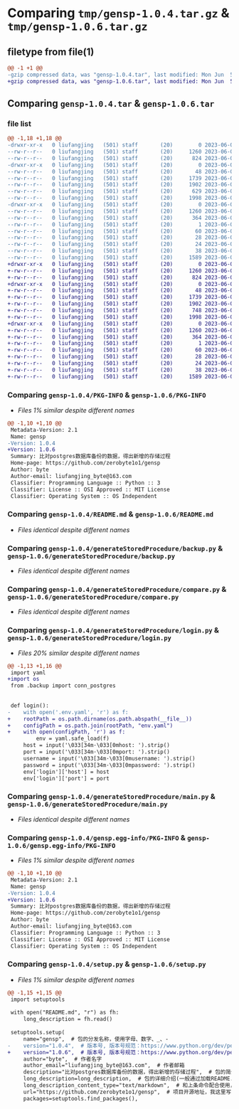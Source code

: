 # Comparing `tmp/gensp-1.0.4.tar.gz` & `tmp/gensp-1.0.6.tar.gz`

## filetype from file(1)

```diff
@@ -1 +1 @@
-gzip compressed data, was "gensp-1.0.4.tar", last modified: Mon Jun  5 04:26:28 2023, max compression
+gzip compressed data, was "gensp-1.0.6.tar", last modified: Mon Jun  5 04:35:00 2023, max compression
```

## Comparing `gensp-1.0.4.tar` & `gensp-1.0.6.tar`

### file list

```diff
@@ -1,18 +1,18 @@
-drwxr-xr-x   0 liufangjing   (501) staff       (20)        0 2023-06-05 04:26:28.753991 gensp-1.0.4/
--rw-r--r--   0 liufangjing   (501) staff       (20)     1260 2023-06-05 04:26:28.753860 gensp-1.0.4/PKG-INFO
--rw-r--r--   0 liufangjing   (501) staff       (20)      824 2023-06-04 05:43:21.000000 gensp-1.0.4/README.md
-drwxr-xr-x   0 liufangjing   (501) staff       (20)        0 2023-06-05 04:26:28.752863 gensp-1.0.4/generateStoredProcedure/
--rw-r--r--   0 liufangjing   (501) staff       (20)       48 2023-06-03 09:32:55.000000 gensp-1.0.4/generateStoredProcedure/__init__.py
--rw-r--r--   0 liufangjing   (501) staff       (20)     1739 2023-06-05 01:40:55.000000 gensp-1.0.4/generateStoredProcedure/backup.py
--rw-r--r--   0 liufangjing   (501) staff       (20)     1902 2023-06-05 02:50:26.000000 gensp-1.0.4/generateStoredProcedure/compare.py
--rw-r--r--   0 liufangjing   (501) staff       (20)      629 2023-06-05 04:26:07.000000 gensp-1.0.4/generateStoredProcedure/login.py
--rw-r--r--   0 liufangjing   (501) staff       (20)     1998 2023-06-05 03:15:51.000000 gensp-1.0.4/generateStoredProcedure/main.py
-drwxr-xr-x   0 liufangjing   (501) staff       (20)        0 2023-06-05 04:26:28.753699 gensp-1.0.4/gensp.egg-info/
--rw-r--r--   0 liufangjing   (501) staff       (20)     1260 2023-06-05 04:26:28.000000 gensp-1.0.4/gensp.egg-info/PKG-INFO
--rw-r--r--   0 liufangjing   (501) staff       (20)      364 2023-06-05 04:26:28.000000 gensp-1.0.4/gensp.egg-info/SOURCES.txt
--rw-r--r--   0 liufangjing   (501) staff       (20)        1 2023-06-05 04:26:28.000000 gensp-1.0.4/gensp.egg-info/dependency_links.txt
--rw-r--r--   0 liufangjing   (501) staff       (20)       60 2023-06-05 04:26:28.000000 gensp-1.0.4/gensp.egg-info/entry_points.txt
--rw-r--r--   0 liufangjing   (501) staff       (20)       28 2023-06-05 04:26:28.000000 gensp-1.0.4/gensp.egg-info/requires.txt
--rw-r--r--   0 liufangjing   (501) staff       (20)       24 2023-06-05 04:26:28.000000 gensp-1.0.4/gensp.egg-info/top_level.txt
--rw-r--r--   0 liufangjing   (501) staff       (20)       38 2023-06-05 04:26:28.754022 gensp-1.0.4/setup.cfg
--rw-r--r--   0 liufangjing   (501) staff       (20)     1589 2023-06-05 04:26:11.000000 gensp-1.0.4/setup.py
+drwxr-xr-x   0 liufangjing   (501) staff       (20)        0 2023-06-05 04:35:00.406195 gensp-1.0.6/
+-rw-r--r--   0 liufangjing   (501) staff       (20)     1260 2023-06-05 04:35:00.406031 gensp-1.0.6/PKG-INFO
+-rw-r--r--   0 liufangjing   (501) staff       (20)      824 2023-06-04 05:43:21.000000 gensp-1.0.6/README.md
+drwxr-xr-x   0 liufangjing   (501) staff       (20)        0 2023-06-05 04:35:00.405206 gensp-1.0.6/generateStoredProcedure/
+-rw-r--r--   0 liufangjing   (501) staff       (20)       48 2023-06-03 09:32:55.000000 gensp-1.0.6/generateStoredProcedure/__init__.py
+-rw-r--r--   0 liufangjing   (501) staff       (20)     1739 2023-06-05 01:40:55.000000 gensp-1.0.6/generateStoredProcedure/backup.py
+-rw-r--r--   0 liufangjing   (501) staff       (20)     1902 2023-06-05 02:50:26.000000 gensp-1.0.6/generateStoredProcedure/compare.py
+-rw-r--r--   0 liufangjing   (501) staff       (20)      748 2023-06-05 04:30:15.000000 gensp-1.0.6/generateStoredProcedure/login.py
+-rw-r--r--   0 liufangjing   (501) staff       (20)     1998 2023-06-05 03:15:51.000000 gensp-1.0.6/generateStoredProcedure/main.py
+drwxr-xr-x   0 liufangjing   (501) staff       (20)        0 2023-06-05 04:35:00.405863 gensp-1.0.6/gensp.egg-info/
+-rw-r--r--   0 liufangjing   (501) staff       (20)     1260 2023-06-05 04:35:00.000000 gensp-1.0.6/gensp.egg-info/PKG-INFO
+-rw-r--r--   0 liufangjing   (501) staff       (20)      364 2023-06-05 04:35:00.000000 gensp-1.0.6/gensp.egg-info/SOURCES.txt
+-rw-r--r--   0 liufangjing   (501) staff       (20)        1 2023-06-05 04:35:00.000000 gensp-1.0.6/gensp.egg-info/dependency_links.txt
+-rw-r--r--   0 liufangjing   (501) staff       (20)       60 2023-06-05 04:35:00.000000 gensp-1.0.6/gensp.egg-info/entry_points.txt
+-rw-r--r--   0 liufangjing   (501) staff       (20)       28 2023-06-05 04:35:00.000000 gensp-1.0.6/gensp.egg-info/requires.txt
+-rw-r--r--   0 liufangjing   (501) staff       (20)       24 2023-06-05 04:35:00.000000 gensp-1.0.6/gensp.egg-info/top_level.txt
+-rw-r--r--   0 liufangjing   (501) staff       (20)       38 2023-06-05 04:35:00.406235 gensp-1.0.6/setup.cfg
+-rw-r--r--   0 liufangjing   (501) staff       (20)     1589 2023-06-05 04:34:38.000000 gensp-1.0.6/setup.py
```

### Comparing `gensp-1.0.4/PKG-INFO` & `gensp-1.0.6/PKG-INFO`

 * *Files 1% similar despite different names*

```diff
@@ -1,10 +1,10 @@
 Metadata-Version: 2.1
 Name: gensp
-Version: 1.0.4
+Version: 1.0.6
 Summary: 比对postgres数据库备份的数据，得出新增的存储过程
 Home-page: https://github.com/zerobyte1o1/gensp
 Author: byte
 Author-email: liufangjing_byte@163.com
 Classifier: Programming Language :: Python :: 3
 Classifier: License :: OSI Approved :: MIT License
 Classifier: Operating System :: OS Independent
```

### Comparing `gensp-1.0.4/README.md` & `gensp-1.0.6/README.md`

 * *Files identical despite different names*

### Comparing `gensp-1.0.4/generateStoredProcedure/backup.py` & `gensp-1.0.6/generateStoredProcedure/backup.py`

 * *Files identical despite different names*

### Comparing `gensp-1.0.4/generateStoredProcedure/compare.py` & `gensp-1.0.6/generateStoredProcedure/compare.py`

 * *Files identical despite different names*

### Comparing `gensp-1.0.4/generateStoredProcedure/login.py` & `gensp-1.0.6/generateStoredProcedure/login.py`

 * *Files 20% similar despite different names*

```diff
@@ -1,13 +1,16 @@
 import yaml
+import os
 from .backup import conn_postgres
 
 
 def login():
-    with open('.env.yaml', 'r') as f:
+    rootPath = os.path.dirname(os.path.abspath(__file__))
+    configPath = os.path.join(rootPath, "env.yaml")
+    with open(configPath, 'r') as f:
         env = yaml.safe_load(f)
     host = input('\033[34m·\033[0mhost: ').strip()
     port = input('\033[34m·\033[0mport: ').strip()
     username = input('\033[34m·\033[0musername: ').strip()
     password = input('\033[34m·\033[0mpassword: ').strip()
     env['login']['host'] = host
     env['login']['port'] = port
```

### Comparing `gensp-1.0.4/generateStoredProcedure/main.py` & `gensp-1.0.6/generateStoredProcedure/main.py`

 * *Files identical despite different names*

### Comparing `gensp-1.0.4/gensp.egg-info/PKG-INFO` & `gensp-1.0.6/gensp.egg-info/PKG-INFO`

 * *Files 1% similar despite different names*

```diff
@@ -1,10 +1,10 @@
 Metadata-Version: 2.1
 Name: gensp
-Version: 1.0.4
+Version: 1.0.6
 Summary: 比对postgres数据库备份的数据，得出新增的存储过程
 Home-page: https://github.com/zerobyte1o1/gensp
 Author: byte
 Author-email: liufangjing_byte@163.com
 Classifier: Programming Language :: Python :: 3
 Classifier: License :: OSI Approved :: MIT License
 Classifier: Operating System :: OS Independent
```

### Comparing `gensp-1.0.4/setup.py` & `gensp-1.0.6/setup.py`

 * *Files 1% similar despite different names*

```diff
@@ -1,15 +1,15 @@
 import setuptools
 
 with open("README.md", "r") as fh:
     long_description = fh.read()
 
 setuptools.setup(
     name="gensp",  # 包的分发名称，使用字母、数字、_、-
-    version="1.0.4",  # 版本号, 版本号规范：https://www.python.org/dev/peps/pep-0440/
+    version="1.0.6",  # 版本号, 版本号规范：https://www.python.org/dev/peps/pep-0440/
     author="byte",  # 作者名字
     author_email="liufangjing_byte@163.com",  # 作者邮箱
     description="比对postgres数据库备份的数据，得出新增的存储过程",  # 包的简介描述
     long_description=long_description,  # 包的详细介绍(一般通过加载README.md)
     long_description_content_type="text/markdown",  # 和上条命令配合使用，声明加载的是markdown文件
     url="https://github.com/zerobyte1o1/gensp",  # 项目开源地址，我这里写的是同性交友官网，大家可以写自己真实的开源网址
     packages=setuptools.find_packages(),
```

